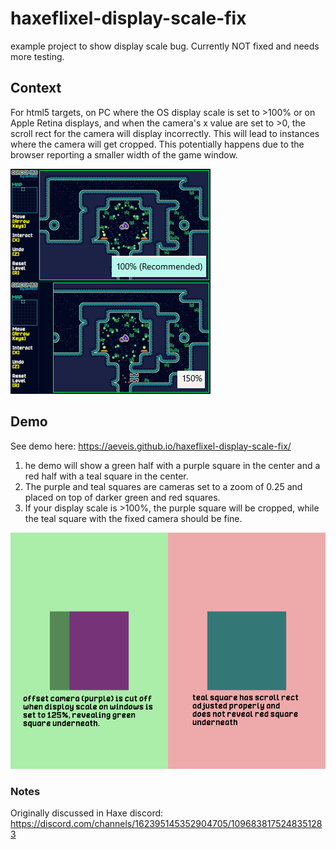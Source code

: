 # haxeflixel-display-scale-fix
example project to show display scale bug. Currently NOT fixed and needs more testing.

## Context
For html5 targets, on PC where the OS display scale is set to >100% or on Apple Retina displays, and when the camera's x value are set to >0, the scroll rect for the camera will display incorrectly. This will lead to instances where the camera will get cropped. This potentially happens due to the browser reporting a smaller width of the game window.

![game camera is cropped due to display scale](https://github.com/aeveis/haxeflixel-display-scale-fix/blob/main/docs/diacombs_example.png)

## Demo
See demo here: https://aeveis.github.io/haxeflixel-display-scale-fix/

1. he demo will show a green half with a purple square in the center and a red half with a teal square in the center.
2. The purple and teal squares are cameras set to a zoom of 0.25 and placed on top of darker green and red squares.
3. If your display scale is >100%, the purple square will be cropped, while the teal square with the fixed camera should be fine.

![demo showing cut off camera](https://github.com/aeveis/haxeflixel-display-scale-fix/blob/main/docs/demo_example.png)

### Notes
Originally discussed in Haxe discord: https://discord.com/channels/162395145352904705/1096838175248351283
